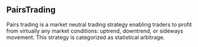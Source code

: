 ## PairsTrading

Pairs trading is a market neutral trading strategy enabling traders to profit from virtually any market conditions: uptrend, downtrend, or sideways movement. This strategy is categorized as statistical arbitrage.
